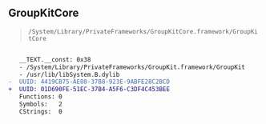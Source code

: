 ## GroupKitCore

> `/System/Library/PrivateFrameworks/GroupKitCore.framework/GroupKitCore`

```diff

   __TEXT.__const: 0x38
   - /System/Library/PrivateFrameworks/GroupKit.framework/GroupKit
   - /usr/lib/libSystem.B.dylib
-  UUID: 4419CB75-AE08-37B8-923E-9ABFE28C2BCD
+  UUID: 01D690FE-51EC-37B4-A5F6-C3DF4C453BEE
   Functions: 0
   Symbols:   2
   CStrings:  0

```
